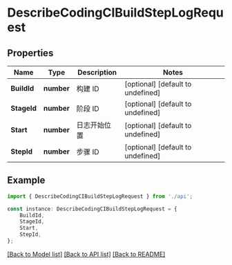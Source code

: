 # DescribeCodingCIBuildStepLogRequest


## Properties

Name | Type | Description | Notes
------------ | ------------- | ------------- | -------------
**BuildId** | **number** | 构建 ID | [optional] [default to undefined]
**StageId** | **number** | 阶段 ID | [optional] [default to undefined]
**Start** | **number** | 日志开始位置 | [optional] [default to undefined]
**StepId** | **number** | 步骤 ID | [optional] [default to undefined]

## Example

```typescript
import { DescribeCodingCIBuildStepLogRequest } from './api';

const instance: DescribeCodingCIBuildStepLogRequest = {
    BuildId,
    StageId,
    Start,
    StepId,
};
```

[[Back to Model list]](../README.md#documentation-for-models) [[Back to API list]](../README.md#documentation-for-api-endpoints) [[Back to README]](../README.md)
